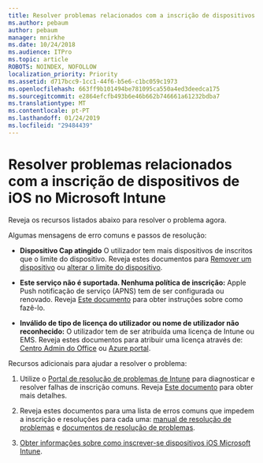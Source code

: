 ```yaml
---
title: Resolver problemas relacionados com a inscrição de dispositivos de iOS no Microsoft Intune
ms.author: pebaum
author: pebaum
manager: mnirkhe
ms.date: 10/24/2018
ms.audience: ITPro
ms.topic: article
ROBOTS: NOINDEX, NOFOLLOW
localization_priority: Priority
ms.assetid: d717bcc9-1cc1-44f6-b5e6-c1bc059c1973
ms.openlocfilehash: 663ff9b101494be781095ca550a4ed3deedca175
ms.sourcegitcommit: e2864efcfb493b6e46b662b746661a61232bdba7
ms.translationtype: MT
ms.contentlocale: pt-PT
ms.lasthandoff: 01/24/2019
ms.locfileid: "29484439"
---
```

# <a name="troubleshoot-issues-with-enrolling-ios-devices-in-microsoft-intune"></a>Resolver problemas relacionados com a inscrição de dispositivos de iOS no Microsoft Intune

Reveja os recursos listados abaixo para resolver o problema agora. 
  
Algumas mensagens de erro comuns e passos de resolução:
  
- **Dispositivo Cap atingido** O utilizador tem mais dispositivos de inscritos que o limite do dispositivo. Reveja estes documentos para [Remover um dispositivo](https://docs.microsoft.com/en-us/intune/devices-wipe) ou [alterar o limite do dispositivo](https://docs.microsoft.com/en-us/intune/enrollment-restrictions-set#set-device-limit-restrictions).
    
- **Este serviço não é suportada. Nenhuma política de inscrição:** Apple Push notificação de serviço (APNS) tem de ser configurada ou renovado. Reveja [Este documento](https://docs.microsoft.com/en-us/intune/apple-mdm-push-certificate-get) para obter instruções sobre como fazê-lo. 
    
- **Inválido de tipo de licença do utilizador ou nome de utilizador não reconhecido:** O utilizador tem de ser atribuída uma licença de Intune ou EMS. Reveja estes documentos para atribuir uma licença através de: [Centro Admin do Office](https://docs.microsoft.com/en-us/intune/licenses-assign) ou [Azure portal](https://docs.microsoft.com/en-us/azure/active-directory/license-users-groups).
    
Recursos adicionais para ajudar a resolver o problema:
  
1. Utilize o [Portal de resolução de problemas de Intune](https://devicemanagement.microsoft.com/#blade/Microsoft_Intune_DeviceSettings/TroubleshootBlade) para diagnosticar e resolver falhas de inscrição comuns. Reveja [Este documento](https://docs.microsoft.com/en-us/intune/help-desk-operators) para obter mais detalhes. 
    
2. Reveja estes documentos para uma lista de erros comuns que impedem a inscrição e resoluções para cada uma: [manual de resolução de problemas](https://support.microsoft.com/en-us/help/4039809/troubleshooting-ios-device-enrollment-in-intune) e [documentos de resolução de problemas](https://docs.microsoft.com/en-us/intune-classic/troubleshoot/troubleshoot-device-enrollment-in-intune).
    
3. [Obter informações sobre como inscrever-se dispositivos iOS Microsoft Intune](https://docs.microsoft.com/en-us/intune/ios-enroll).
    

